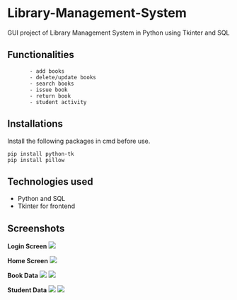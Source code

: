# Library-Management-System
GUI project of Library Management System in Python using Tkinter and SQL

## Functionalities  
           - add books
           - delete/update books
           - search books
           - issue book
           - return book
           - student activity
         
## Installations
Install the following packages in cmd before use.
```
pip install python-tk
pip install pillow
```


## Technologies used 
* Python and SQL
* Tkinter for frontend


## Screenshots

**Login Screen**
![](screenshots/1.jpg)

**Home Screen**
![](screenshots/2.jpg)

**Book Data**
![](screenshots/3.jpg)
![](screenshots/4.jpg)

**Student Data**
![](screenshots/5.jpg)
![](screenshots/6.jpg)
